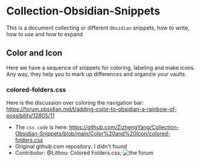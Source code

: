 # Collection-Obsidian-Snippets
This is a document collecting or different `Obsidian` snippets, how to write, how to use and how to expand

## Color and Icon

Here we have a sequence of snippets for coloring, labeling and make icons. Any way, they help you to mark up differences and organzie your vaults.

### colored-folders.css

Here is the discussion over coloring the navigation bar: https://forum.obsidian.md/t/adding-color-to-obsidian-a-rainbow-of-possibility/12805/11

- The `css code` is here: https://github.com/ZizhengYang/Collection-Obsidian-Snippets/blob/main/Color%20and%20Icon/colored-folders.css
- Original github.com repository: I didn't found
- Contributor: @Lithou: Colored Folders.css; ![the forum](https://forum.obsidian.md/t/adding-color-to-obsidian-a-rainbow-of-possibility/12805/11
)
